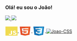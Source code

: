 ### Olá! eu sou o João!
<div>
  <a href="https://github.com/JoaoMarcosFernandes">
  <img height="150em" src="https://github-readme-stats.vercel.app/api?username=JoaoMarcosFernandes&show_icons=true&theme=tokyonight&include_all_commits=true&count_private=true&hide=issues,contribs"/>
  <img height="150em" src="https://github-readme-stats.vercel.app/api/top-langs/?username=JoaoMarcosFernandes&layout=compact&langs_count=7&theme=tokyonight"/>
</div>
<div style="display: inline_block"><br>
  <img align="center" alt="Joao-Js" height="30" width="40" src="https://raw.githubusercontent.com/devicons/devicon/master/icons/javascript/javascript-plain.svg">
  <img align="center" alt="Rafa-HTML" height="30" width="40" src="https://raw.githubusercontent.com/devicons/devicon/master/icons/html5/html5-original.svg">
  <img align="center" alt="Joao-CSS" height="30" width="40" src="https://raw.githubusercontent.com/devicons/devicon/master/icons/css3/css3-original.svg">
  <img align="center" alt="Joao-CSS" height="50" width="35" src="https://uploaddeimagens.com.br/images/004/079/089/original/78-780352_puppeteer-logo-google-puppeteer.png?1666870858">
</div>
